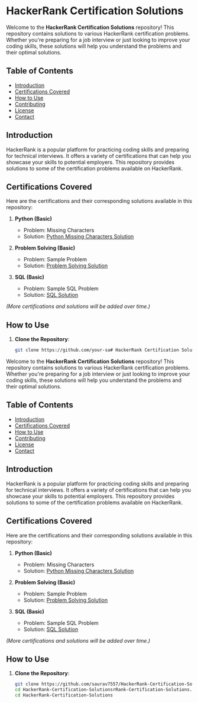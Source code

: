 # HackerRank Certification Solutions

Welcome to the **HackerRank Certification Solutions** repository! This repository contains solutions to various HackerRank certification problems. Whether you're preparing for a job interview or just looking to improve your coding skills, these solutions will help you understand the problems and their optimal solutions.

## Table of Contents

- [Introduction](#introduction)
- [Certifications Covered](#certifications-covered)
- [How to Use](#how-to-use)
- [Contributing](#contributing)
- [License](#license)
- [Contact](#contact)

## Introduction

HackerRank is a popular platform for practicing coding skills and preparing for technical interviews. It offers a variety of certifications that can help you showcase your skills to potential employers. This repository provides solutions to some of the certification problems available on HackerRank.

## Certifications Covered

Here are the certifications and their corresponding solutions available in this repository:

1. **Python (Basic)**
   - Problem: Missing Characters
   - Solution: [Python Missing Characters Solution](#)

2. **Problem Solving (Basic)**
   - Problem: Sample Problem
   - Solution: [Problem Solving Solution](#)

3. **SQL (Basic)**
   - Problem: Sample SQL Problem
   - Solution: [SQL Solution](#)

*(More certifications and solutions will be added over time.)*

## How to Use

1. **Clone the Repository**:
   ```bash
   git clone https://github.com/your-sa# HackerRank Certification Solutions

Welcome to the **HackerRank Certification Solutions** repository! This repository contains solutions to various HackerRank certification problems. Whether you're preparing for a job interview or just looking to improve your coding skills, these solutions will help you understand the problems and their optimal solutions.

## Table of Contents

- [Introduction](#introduction)
- [Certifications Covered](#certifications-covered)
- [How to Use](#how-to-use)
- [Contributing](#contributing)
- [License](#license)
- [Contact](#contact)

## Introduction

HackerRank is a popular platform for practicing coding skills and preparing for technical interviews. It offers a variety of certifications that can help you showcase your skills to potential employers. This repository provides solutions to some of the certification problems available on HackerRank.

## Certifications Covered

Here are the certifications and their corresponding solutions available in this repository:

1. **Python (Basic)**
   - Problem: Missing Characters
   - Solution: [Python Missing Characters Solution](#)

2. **Problem Solving (Basic)**
   - Problem: Sample Problem
   - Solution: [Problem Solving Solution](#)

3. **SQL (Basic)**
   - Problem: Sample SQL Problem
   - Solution: [SQL Solution](#)

*(More certifications and solutions will be added over time.)*

## How to Use

1. **Clone the Repository**:
   ```bash
   git clone https://github.com/saurav7557/HackerRank-Certification-Solutions.git
   cd HackerRank-Certification-SolutionsrRank-Certification-Solutions.git
   cd HackerRank-Certification-Solutions
